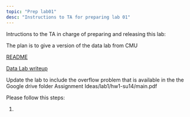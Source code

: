 ```yaml
---
topic: "Prep lab01"
desc: "Instructions to TA for preparing lab 01"
---
```



Intructions to the TA in charge of preparing and releasing this lab:

The plan is to give a version of the data lab from CMU 

[README](http://csapp.cs.cmu.edu/3e/README-datalab)

[Data Lab writeup](http://csapp.cs.cmu.edu/3e/datalab.pdf)

Update the lab to include the overflow problem that is available in the the Google drive folder Assignment Ideas/lab1/hw1-su14/main.pdf

Please follow this steps:

1. 

